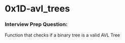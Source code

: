 # 0x1D-avl_trees
### Interview Prep Question:
Function that checks if a binary tree is a valid AVL Tree
